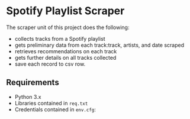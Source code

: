 # Spotify Playlist Scraper

The scraper unit of this project does the following:

+ collects tracks from a Spotify playlist
+ gets preliminary data from each track:track, artists, and date scraped
+ retrieves recommendations on each track
+ gets further details on all tracks collected
+ save each record to csv row.

## Requirements
+ Python 3.x
+ Libraries contained in `req.txt`
+ Credentials contained in `env.cfg`:
